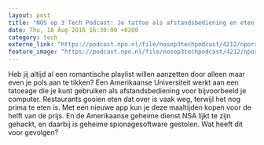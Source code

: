 ```yaml
---
layout: post
title: "NOS op 3 Tech Podcast: Je tattoo als afstandsbediening en eten afhalen voor de helft van de prijs"
date: Thu, 18 Aug 2016 16:30:00 +0200
category: tech
externe_link: "https://podcast.npo.nl/file/nosop3techpodcast/4212/nporadio1_nosop3techpodcast_20160818_nos-op-3-tech-podcast-je-tattoo-als-afstandsbediening-en-eten-afhalen-voor-de-helft-van-de-prijs.mp3"
feature_image: "https://podcast.npo.nl/file/nosop3techpodcast/4212/nporadio1_nosop3techpodcast_20160818_nos-op-3-tech-podcast-je-tattoo-als-afstandsbediening-en-eten-afhalen-voor-de-helft-van-de-prijs.mp3"
---
```


Heb jij altijd al een romantische playlist willen aanzetten door alleen maar even je pols aan te tikken? Een Amerikaanse Universiteit werkt aan een tatoeage die je kunt gebruiken als afstandsbediening voor bijvoorbeeld je computer. Restaurants gooien eten dat over is vaak weg, terwijl het nog prima te eten is. Met een nieuwe app kun je deze maaltijden kopen voor de helft van de prijs. En de Amerikaanse geheime dienst NSA lijkt te zijn gehackt, en daarbij is geheime spionagesoftware gestolen. Wat heeft dit voor gevolgen?<img src="http://feeds.feedburner.com/~r/nosop3-tech-podcast/~4/o57iIZU3wVY" height="1" width="1" alt=""/><img src="http://feeds.feedburner.com/~r/nosop3-tech-podcast/~4/o57iIZU3wVY" height="1" width="1" alt=""/>
